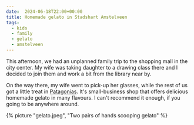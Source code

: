 ```yaml
---
date:  2024-06-18T22:00+00:00
title: Homemade gelato in Stadshart Amstelveen
tags:
  - kids
  - family
  - gelato
  - amstelveen
---
```


This afternoon, we had an unplanned family trip to the shopping mall in the city center.
My wife was taking daughter to a drawing class there and I decided to join them and work a bit from the library near by.

On the way there, my wife went to pick-up her glasses, while the rest of us got a little treat in [Patagonias](https://patagonias.nl/over-patagonias-ijssalon-amstelveen/#).
It's small-business shop that offers delicious homemade gelato in many flavours. I can't recommend it enough, if you going to be anywhere around.

{% picture "gelato.jpeg", "Two pairs of hands scooping gelato" %}
